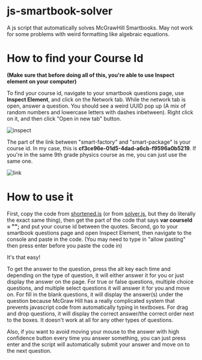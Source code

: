 # js-smartbook-solver
A js script that automatically solves McGrawHill Smartbooks. May not work for some problems with weird formatting like algebraic equations.

# How to find your Course Id
**(Make sure that before doing all of this, you're able to use Inspect element on your computer)**

To find your course id, navigate to your smartbook questions page, use **Inspect Element**, and click on the Network tab. While the network tab is open, answer a question. You should see a weird UUID pop up (A mix of random numbers and lowercase letters with dashes inbetween). Right click on it, and then click "Open in new tab" button.

![inspect](https://github.com/rainbrot/js-smartbook-solver/blob/main/inspect.png?raw=true)

The part of the link between "smart-factory" and "smart-package" is your course id. In my case, this is **cf3ce96e-01d5-4dad-a6cb-f9596a0b5219**. If you're in the same 9th grade physics course as me, you can just use the same one.

![link](https://github.com/rainbrot/js-smartbook-solver/blob/main/link.png?raw=true)

# How to use it
First, copy the code from [shortened.js](https://github.com/rainbrot/js-smartbook-solver/blob/main/shortened.js) (or from [solver.js](https://github.com/rainbrot/js-smartbook-solver/blob/main/solver.js), but they do literally the exact same thing), then get the part of the code that says **var courseId = "";** and put your course id between the quotes.
Second, go to your smartbook questions page and open Inspect Element, then navigate to the console and paste in the code. (You may need to type in "allow pasting" then press enter before you paste the code in)

It's that easy!

To get the answer to the question, press the alt key each time and depending on the type of question, it will either answer it for you or just display the answer on the page. For true or false questions, multiple choice questions, and multiple select questions it will answer it for you and move on. For fill in the blank questions, it will display the answer(s) under the question because McGraw Hill has a really complicated system that prevents javascript code from automatically typing in textboxes. For drag and drop questions, it will display the correct answer/the correct order next to the boxes. It doesn't work at all for any other types of questions.

Also, if you want to avoid moving your mouse to the answer with high confidence button every time you answer something, you can just press enter and the script will automatically submit your answer and move on to the next question.
